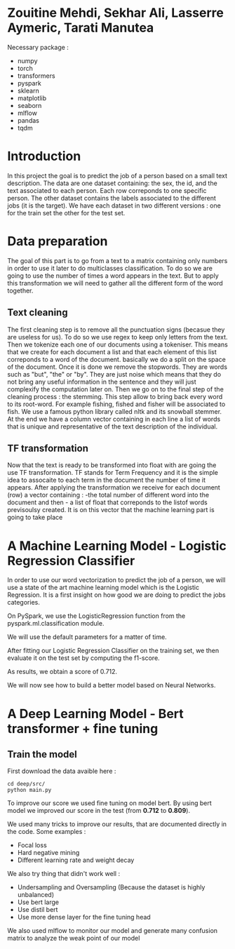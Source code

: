 
# Zouitine Mehdi, Sekhar Ali, Lasserre Aymeric, Tarati Manutea

Necessary package : 
* numpy
* torch
* transformers
* pyspark
* sklearn
* matplotlib
* seaborn
* mlflow
* pandas
* tqdm
# Introduction
In this project the goal is to predict the job of a person based on a small text description. 
The data are one dataset containing: the sex, the id, and the text associated to each person. Each row correponds to one specific person.
The other dataset contains the labels associated to the different jobs (it is the target). 
We have each dataset in two different versions : one for the train set the other for the test set.

# Data preparation

The goal of this part is to go from a text to a matrix containing only numbers in order to use it later to do multiclasses classification. To do so we are going to use the number of
times a word appears in the text. But to apply this transformation we will need to gather all the different form of the word together. 


## Text cleaning
The first cleaning step is to remove all the punctuation signs (becasue they are useless for us). To do so we use regex to keep only letters from the text.
Then we tokenize each one of our documents using a tokeniser. This means that we create for each document a list and that each element of this list correponds to a word of the document.
basically we do a split on the space of the document.
Once it is done we remove the stopwords. They are words such as "but", "the" or "by". 
They are just noise which means that they do not bring any useful information in the sentence and they will just complexify the computation later on.
Then we go on to the final step of the cleaning process : the stemming. This step allow to bring back every word to its root-word. For example fishing, fished and fisher will be associated
to fish. We use a famous python library called nltk and its snowball stemmer. 
At the end we have a column vector containing in each line a list of words that is unique and representative of the text description of the individual.


## TF transformation
Now that the text is ready to be transformed into float with are going the use TF transformation. TF stands for Term Frequency and it is the simple idea to assocaite to each term in the 
document the number of time it appears. 
After applying the transformation we receive for each document (row) a vector containing :
	-the total number of different word into the document and then 
	- a list of float that correponds to the listof words previsoulsy created.
It is on this vector that the machine learning part is going to take place

# A Machine Learning Model - Logistic Regression Classifier

In order to use our word vectorization to predict the job of a person, we will use a state of the art machine learning model which is the Logistic Regression.
It is a first insight on how good we are doing to predict the jobs categories.

On PySpark, we use the LogisticRegression function from the pyspark.ml.classification module.

We will use the default parameters for a matter of time.

After fitting our Logistic Regression Classifier on the training set, we then evaluate it on the test set by computing the f1-score. 

As results, we obtain a score of 0.712. 

We will now see how to build a better model based on Neural Networks.

# A Deep Learning Model - Bert transformer + fine tuning

## Train the model
First download the data avaible here : 
```
cd deep/src/
python main.py
```

To improve our score we used fine tuning on model bert.
By using bert model we improved our score in the test (from **0.712** to **0.809**).

We used many tricks to improve our results, that are documented directly in the code.
Some examples :
* Focal loss
* Hard negative mining
* Different learning rate and weight decay

We also try thing that didn't work well : 
* Undersampling and Oversampling (Because the dataset is highly unbalanced)
* Use bert large
* Use distil bert
* Use more dense layer for the fine tuning head

We also used mlflow to monitor our model and generate many confusion matrix to analyze the weak point of our model
